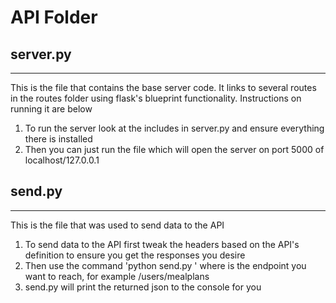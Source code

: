 # API Folder


## server.py
---
This is the file that contains the base server code. It links to several routes in the routes folder using flask's blueprint functionality. Instructions on running it are below
1. To run the server look at the includes in server.py and ensure everything there is installed
2. Then you can just run the file which will open the server on port 5000 of localhost/127.0.0.1

## send.py
---
This is the file that was used to send data to the API
1. To send data to the API first tweak the headers based on the API's definition to ensure you get the responses you desire
2. Then use the command 'python send.py <endpoint>' where <endpoint> is the endpoint you want to reach, for example /users/mealplans
3. send.py will print the returned json to the console for you
